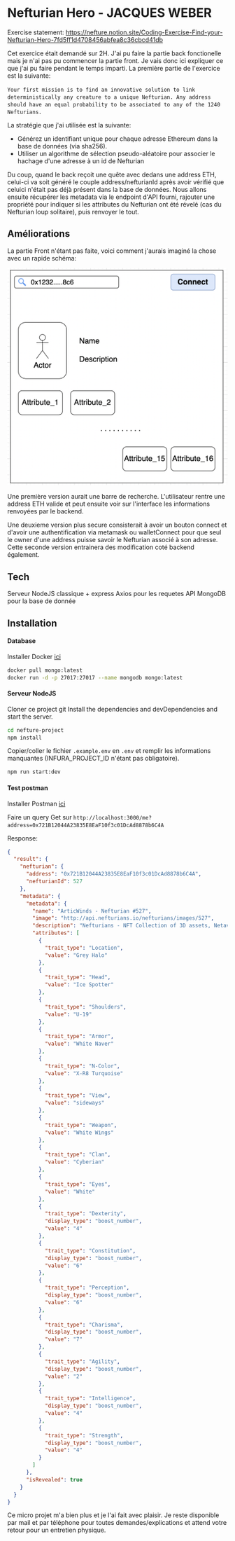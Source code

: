 # Nefturian Hero - JACQUES WEBER

Exercise statement: https://nefture.notion.site/Coding-Exercise-Find-your-Nefturian-Hero-7fd5ff1d4708456abfea8c36cbcd41db

Cet exercice était demandé sur 2H. J'ai pu faire la partie back fonctionelle mais je n'ai pas pu commencer la partie front. Je vais donc ici expliquer ce que j'ai pu faire pendant le temps imparti.
La première partie de l'exercice est la suivante:

`Your first mission is to find an innovative solution to link deterministically any creature to a unique Nefturian. Any address should have an equal probability to be associated to any of the 1240 Nefturians.`

La stratégie que j'ai utilisée est la suivante:

- Générez un identifiant unique pour chaque adresse Ethereum dans la base de données (via sha256).
- Utiliser un algorithme de sélection pseudo-aléatoire pour associer le hachage d'une adresse à un id de Nefturian

Du coup, quand le back reçoit une quête avec dedans une address ETH, celui-ci va soit généré le couple address/nefturianId après avoir vérifié que celuici n'était pas déjà présent dans la base de données.
Nous allons ensuite récupérer les metadata via le endpoint d'API fourni, rajouter une propriété pour indiquer si les attributes du Nefturian ont été révelé (cas du Nefturian loup solitaire), puis renvoyer le tout.

## Améliorations

La partie Front n'étant pas faite, voici comment j'aurais imaginé la chose avec un rapide schéma:

![Front](/front.png?raw=true)

Une première version aurait une barre de recherche. L'utilisateur rentre une address ETH valide et peut ensuite voir sur l'interface les informations renvoyées par le backend.

Une deuxieme version plus secure consisterait à avoir un bouton connect et d'avoir une authentification via metamask ou walletConnect pour que seul le owner d'une address puisse savoir le Nefturian associé à son adresse. Cette seconde version entrainera des modification coté backend également.

## Tech

Serveur NodeJS classique + express
Axios pour les requetes API
MongoDB pour la base de donnée

## Installation

#### Database

Installer Docker [ici](https://docs.docker.com/engine/install/)

```sh
docker pull mongo:latest
docker run -d -p 27017:27017 --name mongodb mongo:latest
```

#### Serveur NodeJS

Cloner ce project git
Install the dependencies and devDependencies and start the server.

```sh
cd nefture-project
npm install
```

Copier/coller le fichier `.example.env` en `.env` et remplir les informations manquantes (INFURA_PROJECT_ID n'étant pas obligatoire).

```sh
npm run start:dev
```

#### Test postman

Installer Postman [ici](https://www.postman.com/)

Faire un query Get sur `http://localhost:3000/me?address=0x721B12044A23835E8EaF10f3c01DcAd8878b6C4A`

Response:

```json
{
  "result": {
    "nefturian": {
      "address": "0x721B12044A23835E8EaF10f3c01DcAd8878b6C4A",
      "nefturianId": 527
    },
    "metadata": {
      "metadata": {
        "name": "ArticWinds - Nefturian #527",
        "image": "http://api.nefturians.io/nefturians/images/527",
        "description": "Nefturians - NFT Collection of 3D assets, Netaverse ready. By Nefture.",
        "attributes": [
          {
            "trait_type": "Location",
            "value": "Grey Halo"
          },
          {
            "trait_type": "Head",
            "value": "Ice Spotter"
          },
          {
            "trait_type": "Shoulders",
            "value": "U-19"
          },
          {
            "trait_type": "Armor",
            "value": "White Naver"
          },
          {
            "trait_type": "N-Color",
            "value": "X-R8 Turquoise"
          },
          {
            "trait_type": "View",
            "value": "sideways"
          },
          {
            "trait_type": "Weapon",
            "value": "White Wings"
          },
          {
            "trait_type": "Clan",
            "value": "Cyberian"
          },
          {
            "trait_type": "Eyes",
            "value": "White"
          },
          {
            "trait_type": "Dexterity",
            "display_type": "boost_number",
            "value": "4"
          },
          {
            "trait_type": "Constitution",
            "display_type": "boost_number",
            "value": "6"
          },
          {
            "trait_type": "Perception",
            "display_type": "boost_number",
            "value": "6"
          },
          {
            "trait_type": "Charisma",
            "display_type": "boost_number",
            "value": "7"
          },
          {
            "trait_type": "Agility",
            "display_type": "boost_number",
            "value": "2"
          },
          {
            "trait_type": "Intelligence",
            "display_type": "boost_number",
            "value": "4"
          },
          {
            "trait_type": "Strength",
            "display_type": "boost_number",
            "value": "4"
          }
        ]
      },
      "isRevealed": true
    }
  }
}
```

Ce micro projet m'a bien plus et je l'ai fait avec plaisir.
Je reste disponible par mail et par téléphone pour toutes demandes/explications et attend votre retour pour un entretien physique.
